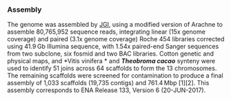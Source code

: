 ### Assembly

The genome was assembled by
[JGI](https://www.cottongen.org/analysis/50), using a modified version
of Arachne to assemble 80,765,952 sequence reads, integrating linear
(15x genome coverage) and paired (3.1x genome coverage) Roche 454
libraries corrected using 41.9 Gb Illumina sequence, with 1.54x
paired-end Sanger sequences from two subclone, six fosmid and two BAC
libraries. Cotton genetic and physical maps, and *Vitis vinifera * and
***Theobroma cacao*** synteny were used to identify 51 joins across 64
scaffolds to form the 13 chromosomes. The remaining scaffolds were
screened for contamination to produce a final assembly of 1,033
scaffolds (19,735 contigs) and 761.4 Mbp \[1\]\[2\].
This assembly corresponds to ENA Release 133, Version 6 (20-JUN-2017).
